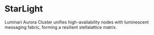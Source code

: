 # StarLight
Luminari Aurora Cluster unifies high-availability nodes with luminescent messaging fabric, forming a resilient stellalattice matrix.
